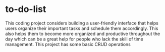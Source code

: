 # to-do-list
This coding project considers building a user-friendly interface that helps users organize their important tasks and schedule them accordingly. This also helps them to become more organized and productive throughout the day which can be a great help for people who lack the skill of time management. This project has some basic CRUD operations
